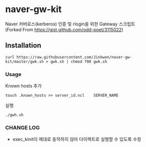 # naver-gw-kit
Naver 커버로스(kerberos) 인증 및 rlogin을 위한 Gateway 스크립트  
(Forked From https://gist.github.com/odd-poet/3115022)


## Installation
```
curl https://raw.githubusercontent.com/Jinkwon/naver-gw-kit/master/gwk.sh > gwk.sh | chmod 700 gwk.sh
```

### Usage

Known hosts 추가
```
touch .known_hosts >> server_id.ncl    SERVER_NAME
```

실행
```
./gwh.sh
```


### CHANGE LOG
- exec_kinit이 제대로 동작하지 않아 다이렉트로 실행할 수 있도록 수정
